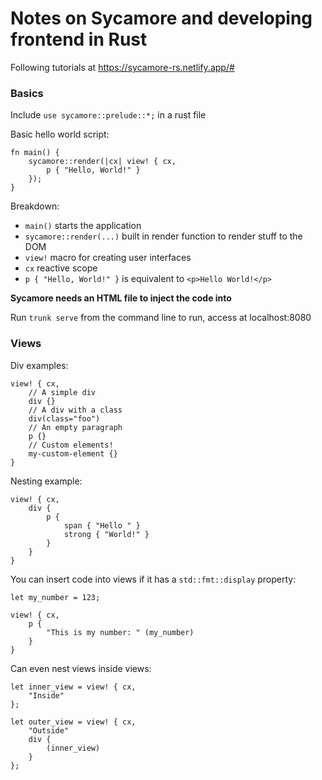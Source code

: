 # Notes on Sycamore and developing frontend in Rust
Following tutorials at https://sycamore-rs.netlify.app/#

### Basics
Include `use sycamore::prelude::*;` in a rust file

Basic hello world script:
```
fn main() {
    sycamore::render(|cx| view! { cx,
        p { "Hello, World!" }
    });
}
```
Breakdown:
- `main()` starts the application
- `sycamore::render(...)` built in render function to render stuff to the DOM
- `view!` macro for creating user interfaces
- `cx` reactive scope
- `p { "Hello, World!" }` is equivalent to `<p>Hello World!</p>`

**Sycamore needs an HTML file to inject the code into**

Run `trunk serve` from the command line to run, access at localhost:8080


### Views
Div examples:
```
view! { cx,
    // A simple div
    div {}
    // A div with a class
    div(class="foo")
    // An empty paragraph
    p {}
    // Custom elements!
    my-custom-element {}
}
```

Nesting example:
```
view! { cx,
    div {
        p {
            span { "Hello " }
            strong { "World!" }
        }
    }
}
```

You can insert code into views if it has a `std::fmt::display` property:
```
let my_number = 123;

view! { cx,
    p {
        "This is my number: " (my_number)
    }
}
```

Can even nest views inside views:
```
let inner_view = view! { cx,
    "Inside"
};

let outer_view = view! { cx,
    "Outside"
    div {
        (inner_view)
    }
};
```


